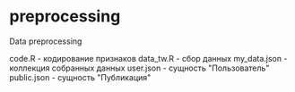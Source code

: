 # preprocessing

Data preprocessing

code.R - кодирование признаков
data_tw.R - сбор данных
my_data.json - коллекция собранных данных
user.json - сущность "Пользователь"
public.json - сущность "Публикация"

